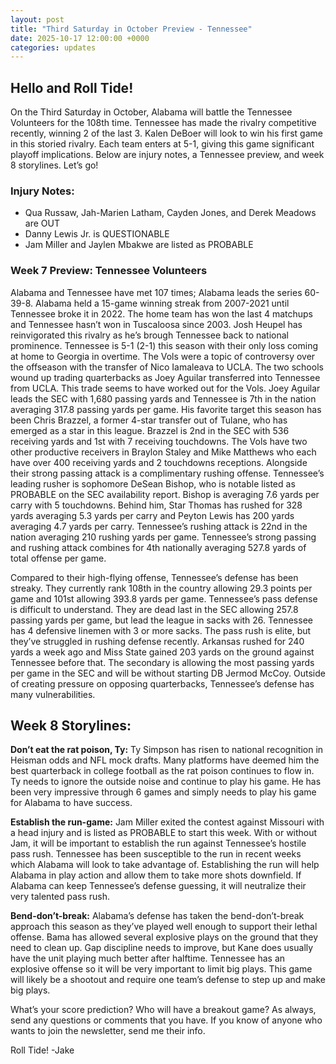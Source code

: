 ```yaml
---
layout: post
title: "Third Saturday in October Preview - Tennessee"
date: 2025-10-17 12:00:00 +0000
categories: updates
---
```


## Hello and Roll Tide!
On the Third Saturday in October, Alabama will battle the Tennessee Volunteers for the 108th time. Tennessee has made the rivalry competitive recently, winning 2 of the last 3. Kalen DeBoer will look to win his first game in this storied rivalry. Each team enters at 5-1, giving this game significant playoff implications. Below are injury notes, a Tennessee preview, and week 8 storylines. Let’s go!


### **Injury Notes:**
-   Qua Russaw, Jah-Marien Latham, Cayden Jones, and Derek Meadows are OUT
-   Danny Lewis Jr. is QUESTIONABLE
-   Jam Miller and Jaylen Mbakwe are listed as PROBABLE


### **Week 7 Preview: Tennessee Volunteers**
Alabama and Tennessee have met 107 times; Alabama leads the series 60-39-8. Alabama held a 15-game winning streak from 2007-2021 until Tennessee broke it in 2022. The home team has won the last 4 matchups and Tennessee hasn’t won in Tuscaloosa since 2003. Josh Heupel has reinvigorated this rivalry as he’s brough Tennessee back to national prominence. 
Tennessee is 5-1 (2-1) this season with their only loss coming at home to Georgia in overtime. The Vols were a topic of controversy over the offseason with the transfer of Nico Iamaleava to UCLA. The two schools wound up trading quarterbacks as Joey Aguilar transferred into Tennessee from UCLA. This trade seems to have worked out for the Vols. Joey Aguilar leads the SEC with 1,680 passing yards and Tennessee is 7th in the nation averaging 317.8 passing yards per game. His favorite target this season has been Chris Brazzel, a former 4-star transfer out of Tulane, who has emerged as a star in this league. Brazzel is 2nd in the SEC with 536 receiving yards and 1st with 7 receiving touchdowns. The Vols have two other productive receivers in Braylon Staley and Mike Matthews who each have over 400 receiving yards and 2 touchdowns receptions. Alongside their strong passing attack is a complimentary rushing offense. Tennessee’s leading rusher is sophomore DeSean Bishop, who is notable listed as PROBABLE on the SEC availability report. Bishop is averaging 7.6 yards per carry with 5 touchdowns. Behind him, Star Thomas has rushed for 328 yards averaging 5.3 yards per carry and Peyton Lewis has 200 yards averaging 4.7 yards per carry. Tennessee’s rushing attack is 22nd in the nation averaging 210 rushing yards per game. Tennessee’s strong passing and rushing attack combines for 4th nationally averaging 527.8 yards of total offense per game. 

Compared to their high-flying offense, Tennessee’s defense has been streaky. They currently rank 108th in the country allowing 29.3 points per game and 101st allowing 393.8 yards per game. Tennessee’s pass defense is difficult to understand. They are dead last in the SEC allowing 257.8 passing yards per game, but lead the league in sacks with 26. Tennessee has 4 defensive linemen with 3 or more sacks. The pass rush is elite, but they’ve struggled in rushing defense recently. Arkansas rushed for 240 yards a week ago and Miss State gained 203 yards on the ground against Tennessee before that. The secondary is allowing the most passing yards per game in the SEC and will be without starting DB Jermod McCoy. Outside of creating pressure on opposing quarterbacks, Tennessee’s defense has many vulnerabilities. 


## **Week 8 Storylines:**
**Don’t eat the rat poison, Ty:** Ty Simpson has risen to national recognition in Heisman odds and NFL mock drafts. Many platforms have deemed him the best quarterback in college football as the rat poison continues to flow in. Ty needs to ignore the outside noise and continue to play his game. He has been very impressive through 6 games and simply needs to play his game for Alabama to have success. 

**Establish the run-game:** Jam Miller exited the contest against Missouri with a head injury and is listed as PROBABLE to start this week. With or without Jam, it will be important to establish the run against Tennessee’s hostile pass rush. Tennessee has been susceptible to the run in recent weeks which Alabama will look to take advantage of. Establishing the run will help Alabama in play action and allow them to take more shots downfield. If Alabama can keep Tennessee’s defense guessing, it will neutralize their very talented pass rush. 

**Bend-don’t-break:** Alabama’s defense has taken the bend-don’t-break approach this season as they’ve played well enough to support their lethal offense. Bama has allowed several explosive plays on the ground that they need to clean up. Gap discipline needs to improve, but Kane does usually have the unit playing much better after halftime. Tennessee has an explosive offense so it will be very important to limit big plays. This game will likely be a shootout and require one team’s defense to step up and make big plays. 


What’s your score prediction? Who will have a breakout game?
As always, send any questions or comments that you have. If you know of anyone who wants to join the newsletter, send me their info.

Roll Tide!
-Jake
